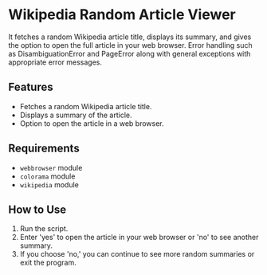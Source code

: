# Wikipedia Random Article Viewer

It fetches a random Wikipedia article title, displays its summary, and gives the option to open the full article in your web browser.
Error handling such as DisambiguationError and PageError along with general exceptions with appropriate error messages.

## Features
- Fetches a random Wikipedia article title.
- Displays a summary of the article.
- Option to open the article in a web browser.

## Requirements
- `webbrowser` module
- `colorama` module
- `wikipedia` module

## How to Use
1. Run the script.
2. Enter 'yes' to open the article in your web browser or 'no' to see another summary.
3. If you choose 'no,' you can continue to see more random summaries or exit the program.


